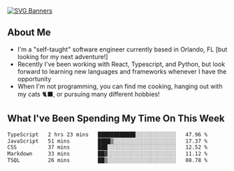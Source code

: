 [![SVG Banners](https://svg-banners.vercel.app/api?type=typeWriter&text1=Hello!%20I'm%20Cat,%20a%20Software%20Engineer%20✨%20&width=1000&height=150)](https://github.com/Akshay090/svg-banners)

## About Me
- I'm a "self-taught" software engineer currently based in Orlando, FL [but looking for my next adventure!]
- Recently I've been working with React, Typescript, and Python, but look forward to learning new languages and frameworks whenever I have the opportunity
- When I'm not programming, you can find me cooking, hanging out with my cats 🐈‍⬛, or pursuing many different hobbies!
  
## What I've Been Spending My Time On This Week

<!--START_SECTION:waka-->

```txt
TypeScript   2 hrs 23 mins   ████████████░░░░░░░░░░░░░   47.96 %
JavaScript   51 mins         ████▒░░░░░░░░░░░░░░░░░░░░   17.37 %
CSS          37 mins         ███░░░░░░░░░░░░░░░░░░░░░░   12.52 %
Markdown     33 mins         ██▓░░░░░░░░░░░░░░░░░░░░░░   11.12 %
TSQL         26 mins         ██▒░░░░░░░░░░░░░░░░░░░░░░   08.78 %
```

<!--END_SECTION:waka-->
